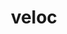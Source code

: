 ---
title: "veloc"
layout: cache
categories: [package, develop]
meta: {"compilers": ["gcc@11.1.0", "gcc@11.4.0", "intel-oneapi-compilers@2025.1.0", "intel-oneapi-compilers@2025.2.1"], "num_specs": 227, "num_specs_by_stack": {"data-vis-sdk": 96, "e4s": 20, "e4s-neoverse-v2": 63, "e4s-oneapi": 48, "root": 227}, "oss": ["ubuntu20.04", "ubuntu22.04", "ubuntu24.04"], "platforms": ["linux"], "stacks": ["data-vis-sdk", "e4s", "e4s-neoverse-v2", "e4s-oneapi", "root"], "targets": ["neoverse_v2", "x86_64_v3"], "versions": ["1.7"]}
spec_details: [{"compiler": "gcc@11.1.0", "hash": "25bbcah4apv4edlwikzozkjuyxeezma5", "os": "ubuntu20.04", "platform": "linux", "size": "-", "stacks": ["data-vis-sdk", "root"], "target": "x86_64_v3", "variants": ["build_system=cmake", "build_type=Release", "generator=make", "~ipo"], "versions": ["1.7"]}, {"compiler": "gcc@11.1.0", "hash": "2745gn2lstvmd6ksnvddkguqmo3wh4se", "os": "ubuntu20.04", "platform": "linux", "size": "-", "stacks": ["data-vis-sdk", "root"], "target": "x86_64_v3", "variants": ["build_system=cmake", "build_type=Release", "generator=make", "~ipo"], "versions": ["1.7"]}, {"compiler": "gcc@11.1.0", "hash": "2fwqb6ocnwwkhgpk4bvdiekv3tps2tof", "os": "ubuntu20.04", "platform": "linux", "size": "-", "stacks": ["data-vis-sdk", "root"], "target": "x86_64_v3", "variants": ["build_system=cmake", "build_type=Release", "generator=make", "~ipo"], "versions": ["1.7"]}, {"compiler": "gcc@11.1.0", "hash": "2pn2gcbq4loyrzbdfberwqwm54ynin6x", "os": "ubuntu20.04", "platform": "linux", "size": "-", "stacks": ["data-vis-sdk", "root"], "target": "x86_64_v3", "variants": ["build_system=cmake", "build_type=Release", "generator=make", "~ipo"], "versions": ["1.7"]}, {"compiler": "gcc@11.4.0", "hash": "2tah3fexur4azhyckxiarwsqergsjce5", "os": "ubuntu22.04", "platform": "linux", "size": "-", "stacks": ["e4s-neoverse-v2", "root"], "target": "neoverse_v2", "variants": ["build_system=cmake", "build_type=Release", "generator=make", "~ipo"], "versions": ["1.7"]}, {"compiler": "gcc@11.1.0", "hash": "2tnntbnwbidq2wyrze4mj565tvkuetn3", "os": "ubuntu20.04", "platform": "linux", "size": "-", "stacks": ["data-vis-sdk", "root"], "target": "x86_64_v3", "variants": ["build_system=cmake", "build_type=Release", "generator=make", "~ipo"], "versions": ["1.7"]}, {"compiler": "gcc@11.4.0", "hash": "33gorca62pr2df6zim3wynexag7sbhub", "os": "ubuntu22.04", "platform": "linux", "size": "-", "stacks": ["e4s-neoverse-v2", "root"], "target": "neoverse_v2", "variants": ["build_system=cmake", "build_type=Release", "generator=make", "~ipo"], "versions": ["1.7"]}, {"compiler": "gcc@11.4.0", "hash": "34yy5a2745sl7ub74bmbwsbls6nbb4mq", "os": "ubuntu22.04", "platform": "linux", "size": "-", "stacks": ["e4s-neoverse-v2", "root"], "target": "neoverse_v2", "variants": ["build_system=cmake", "build_type=Release", "generator=make", "~ipo"], "versions": ["1.7"]}, {"compiler": "intel-oneapi-compilers@2025.1.0", "hash": "3bupl4xrahg4tbyhp24wehzywe3fslsu", "os": "ubuntu22.04", "platform": "linux", "size": "-", "stacks": ["e4s-oneapi", "root"], "target": "x86_64_v3", "variants": ["build_system=cmake", "build_type=Release", "generator=make", "~ipo"], "versions": ["1.7"]}, {"compiler": "gcc@11.4.0", "hash": "3lupy6gzj3g3bdwc65x5xd3fpbgidvsu", "os": "ubuntu22.04", "platform": "linux", "size": "-", "stacks": ["e4s", "root"], "target": "x86_64_v3", "variants": ["build_system=cmake", "build_type=Release", "generator=make", "~ipo"], "versions": ["1.7"]}, {"compiler": "gcc@11.1.0", "hash": "3olaeb72l2avxjp4knx2ej2fijsv4rxy", "os": "ubuntu20.04", "platform": "linux", "size": "-", "stacks": ["data-vis-sdk", "root"], "target": "x86_64_v3", "variants": ["build_system=cmake", "build_type=Release", "generator=make", "~ipo"], "versions": ["1.7"]}, {"compiler": "gcc@11.4.0", "hash": "3r43qcvpkf5vjkakeicbi2hujy2b77fy", "os": "ubuntu22.04", "platform": "linux", "size": "-", "stacks": ["e4s-neoverse-v2", "root"], "target": "neoverse_v2", "variants": ["build_system=cmake", "build_type=Release", "generator=make", "~ipo"], "versions": ["1.7"]}, {"compiler": "gcc@11.4.0", "hash": "3v2mou65p22zsaipmu6kgb2scvexjubg", "os": "ubuntu22.04", "platform": "linux", "size": "-", "stacks": ["e4s-neoverse-v2", "root"], "target": "neoverse_v2", "variants": ["build_system=cmake", "build_type=Release", "generator=make", "~ipo"], "versions": ["1.7"]}, {"compiler": "gcc@11.1.0", "hash": "3yeidkmcs5a3tvzjelcol73e575awkak", "os": "ubuntu20.04", "platform": "linux", "size": "-", "stacks": ["data-vis-sdk", "root"], "target": "x86_64_v3", "variants": ["build_system=cmake", "build_type=Release", "generator=make", "~ipo"], "versions": ["1.7"]}, {"compiler": "gcc@11.4.0", "hash": "3zkcdcoyhwoiykwkelgsilzln4zndrba", "os": "ubuntu22.04", "platform": "linux", "size": "-", "stacks": ["e4s-neoverse-v2", "root"], "target": "neoverse_v2", "variants": ["build_system=cmake", "build_type=Release", "generator=make", "~ipo"], "versions": ["1.7"]}, {"compiler": "intel-oneapi-compilers@2025.1.0", "hash": "3zzzo3wjk535c4zhw5ixoyzurgvtg62v", "os": "ubuntu22.04", "platform": "linux", "size": "-", "stacks": ["e4s-oneapi", "root"], "target": "x86_64_v3", "variants": ["build_system=cmake", "build_type=Release", "generator=make", "~ipo"], "versions": ["1.7"]}, {"compiler": "gcc@11.4.0", "hash": "42o4fwj7kowe57vkf7w3fldolde3szba", "os": "ubuntu22.04", "platform": "linux", "size": "-", "stacks": ["e4s", "root"], "target": "x86_64_v3", "variants": ["build_system=cmake", "build_type=Release", "generator=make", "~ipo"], "versions": ["1.7"]}, {"compiler": "intel-oneapi-compilers@2025.2.1", "hash": "4brafyaehxowyx6fslosbaspvu43a4kz", "os": "ubuntu24.04", "platform": "linux", "size": "-", "stacks": ["e4s-oneapi", "root"], "target": "x86_64_v3", "variants": ["build_system=cmake", "build_type=Release", "generator=make", "~ipo"], "versions": ["1.7"]}, {"compiler": "gcc@11.4.0", "hash": "4igonpru4q6ykk5wq5xwyqtmcxlusqua", "os": "ubuntu22.04", "platform": "linux", "size": "-", "stacks": ["e4s-neoverse-v2", "root"], "target": "neoverse_v2", "variants": ["build_system=cmake", "build_type=Release", "generator=make", "~ipo"], "versions": ["1.7"]}, {"compiler": "intel-oneapi-compilers@2025.1.0", "hash": "4jydgujdfs6u3jjwcrnd7hlrymkzeunh", "os": "ubuntu22.04", "platform": "linux", "size": "-", "stacks": ["e4s-oneapi", "root"], "target": "x86_64_v3", "variants": ["build_system=cmake", "build_type=Release", "generator=make", "~ipo"], "versions": ["1.7"]}, {"compiler": "gcc@11.4.0", "hash": "4mtk6zgadxsrrd3oxymzlgcjs7x333pj", "os": "ubuntu22.04", "platform": "linux", "size": "-", "stacks": ["e4s-neoverse-v2", "root"], "target": "neoverse_v2", "variants": ["build_system=cmake", "build_type=Release", "generator=make", "~ipo"], "versions": ["1.7"]}, {"compiler": "gcc@11.4.0", "hash": "4oyxutmi53wbw7yg7cl77hn2ed7imi3f", "os": "ubuntu22.04", "platform": "linux", "size": "-", "stacks": ["e4s-neoverse-v2", "root"], "target": "neoverse_v2", "variants": ["build_system=cmake", "build_type=Release", "generator=make", "~ipo"], "versions": ["1.7"]}, {"compiler": "intel-oneapi-compilers@2025.1.0", "hash": "4xgt6lns3osn7bqr7dnp4mhnd5z7up4r", "os": "ubuntu22.04", "platform": "linux", "size": "-", "stacks": ["e4s-oneapi", "root"], "target": "x86_64_v3", "variants": ["build_system=cmake", "build_type=Release", "generator=make", "~ipo"], "versions": ["1.7"]}, {"compiler": "gcc@11.4.0", "hash": "4z2eferhtibx7lcn6mua56mz6r3uv5wd", "os": "ubuntu22.04", "platform": "linux", "size": "-", "stacks": ["e4s-neoverse-v2", "root"], "target": "neoverse_v2", "variants": ["build_system=cmake", "build_type=Release", "generator=make", "~ipo"], "versions": ["1.7"]}, {"compiler": "gcc@11.1.0", "hash": "52g4qylzijqktnvp65wyw6agrr6ptazz", "os": "ubuntu20.04", "platform": "linux", "size": "-", "stacks": ["data-vis-sdk", "root"], "target": "x86_64_v3", "variants": ["build_system=cmake", "build_type=Release", "generator=make", "~ipo"], "versions": ["1.7"]}, {"compiler": "gcc@11.1.0", "hash": "54d2wrv5mp5bmjuci4ms6hdhghhuku3z", "os": "ubuntu20.04", "platform": "linux", "size": "-", "stacks": ["data-vis-sdk", "root"], "target": "x86_64_v3", "variants": ["build_system=cmake", "build_type=Release", "generator=make", "~ipo"], "versions": ["1.7"]}, {"compiler": "gcc@11.4.0", "hash": "5a7g77reqo5jfdwnsqzw2tmjyfjc2c7v", "os": "ubuntu22.04", "platform": "linux", "size": "-", "stacks": ["e4s-neoverse-v2", "root"], "target": "neoverse_v2", "variants": ["build_system=cmake", "build_type=Release", "generator=make", "~ipo"], "versions": ["1.7"]}, {"compiler": "gcc@11.1.0", "hash": "5dvuepu7h4qk4cukddwquygcluu5seus", "os": "ubuntu20.04", "platform": "linux", "size": "-", "stacks": ["data-vis-sdk", "root"], "target": "x86_64_v3", "variants": ["build_system=cmake", "build_type=Release", "generator=make", "~ipo"], "versions": ["1.7"]}, {"compiler": "gcc@11.4.0", "hash": "5futpmobtojzb3slmcoe37nm7j2jtlmh", "os": "ubuntu22.04", "platform": "linux", "size": "-", "stacks": ["e4s-neoverse-v2", "root"], "target": "neoverse_v2", "variants": ["build_system=cmake", "build_type=Release", "generator=make", "~ipo"], "versions": ["1.7"]}, {"compiler": "intel-oneapi-compilers@2025.1.0", "hash": "5hl5f2bkuuh7as6fcgfmlw475bkq2s5f", "os": "ubuntu22.04", "platform": "linux", "size": "-", "stacks": ["e4s-oneapi", "root"], "target": "x86_64_v3", "variants": ["build_system=cmake", "build_type=Release", "generator=make", "~ipo"], "versions": ["1.7"]}, {"compiler": "gcc@11.1.0", "hash": "5mbayaxw65aei2tvm73qpwdzmw7zj36i", "os": "ubuntu20.04", "platform": "linux", "size": "-", "stacks": ["data-vis-sdk", "root"], "target": "x86_64_v3", "variants": ["build_system=cmake", "build_type=Release", "generator=make", "~ipo"], "versions": ["1.7"]}, {"compiler": "gcc@11.1.0", "hash": "5oatekx4j3sfe3qlaawirnxxqxwius2b", "os": "ubuntu20.04", "platform": "linux", "size": "-", "stacks": ["data-vis-sdk", "root"], "target": "x86_64_v3", "variants": ["build_system=cmake", "build_type=Release", "generator=make", "~ipo"], "versions": ["1.7"]}, {"compiler": "gcc@11.4.0", "hash": "5utgta42xapldvwp5rofzsjfchfinjrz", "os": "ubuntu22.04", "platform": "linux", "size": "-", "stacks": ["e4s-neoverse-v2", "root"], "target": "neoverse_v2", "variants": ["build_system=cmake", "build_type=Release", "generator=make", "~ipo"], "versions": ["1.7"]}, {"compiler": "gcc@11.1.0", "hash": "5yqhgtvp5dbke3bwwyd6jnbkev5f6ef3", "os": "ubuntu20.04", "platform": "linux", "size": "-", "stacks": ["data-vis-sdk", "root"], "target": "x86_64_v3", "variants": ["build_system=cmake", "build_type=Release", "generator=make", "~ipo"], "versions": ["1.7"]}, {"compiler": "intel-oneapi-compilers@2025.1.0", "hash": "663jd6ywz4w5z2brxbseyejxbnv32afk", "os": "ubuntu22.04", "platform": "linux", "size": "-", "stacks": ["e4s-oneapi", "root"], "target": "x86_64_v3", "variants": ["build_system=cmake", "build_type=Release", "generator=make", "~ipo"], "versions": ["1.7"]}, {"compiler": "gcc@11.4.0", "hash": "66urmjr3zvotqgdw2mpduks2fxfezmkd", "os": "ubuntu22.04", "platform": "linux", "size": "-", "stacks": ["e4s-neoverse-v2", "root"], "target": "neoverse_v2", "variants": ["build_system=cmake", "build_type=Release", "generator=make", "~ipo"], "versions": ["1.7"]}, {"compiler": "gcc@11.4.0", "hash": "6k7msyox4ljculelc5ysm566hin7b5ur", "os": "ubuntu22.04", "platform": "linux", "size": "-", "stacks": ["e4s-neoverse-v2", "root"], "target": "neoverse_v2", "variants": ["build_system=cmake", "build_type=Release", "generator=make", "~ipo"], "versions": ["1.7"]}, {"compiler": "gcc@11.4.0", "hash": "6pybff4hairdcsolwhgsgukycoizuo7w", "os": "ubuntu22.04", "platform": "linux", "size": "-", "stacks": ["e4s", "root"], "target": "x86_64_v3", "variants": ["build_system=cmake", "build_type=Release", "generator=make", "~ipo"], "versions": ["1.7"]}, {"compiler": "gcc@11.1.0", "hash": "6sbi2s35noike7drwpgpvlspagpzsrl7", "os": "ubuntu20.04", "platform": "linux", "size": "-", "stacks": ["data-vis-sdk", "root"], "target": "x86_64_v3", "variants": ["build_system=cmake", "build_type=Release", "generator=make", "~ipo"], "versions": ["1.7"]}, {"compiler": "gcc@11.1.0", "hash": "6t4ywdco6fuhp2x5naslijdvz2erwdky", "os": "ubuntu20.04", "platform": "linux", "size": "-", "stacks": ["data-vis-sdk", "root"], "target": "x86_64_v3", "variants": ["build_system=cmake", "build_type=Release", "generator=make", "~ipo"], "versions": ["1.7"]}, {"compiler": "gcc@11.1.0", "hash": "6x7pgeole4hr27bylorxcllbl6za6tel", "os": "ubuntu20.04", "platform": "linux", "size": "-", "stacks": ["data-vis-sdk", "root"], "target": "x86_64_v3", "variants": ["build_system=cmake", "build_type=Release", "generator=make", "~ipo"], "versions": ["1.7"]}, {"compiler": "gcc@11.4.0", "hash": "7ewe457dfqegvfmqifar26mlwcaqvxzi", "os": "ubuntu22.04", "platform": "linux", "size": "-", "stacks": ["e4s-neoverse-v2", "root"], "target": "neoverse_v2", "variants": ["build_system=cmake", "build_type=Release", "generator=make", "~ipo"], "versions": ["1.7"]}, {"compiler": "gcc@11.4.0", "hash": "7yamvwr5blqb64kffjpmgxeqet7cuvso", "os": "ubuntu22.04", "platform": "linux", "size": "-", "stacks": ["e4s-neoverse-v2", "root"], "target": "neoverse_v2", "variants": ["build_system=cmake", "build_type=Release", "generator=make", "~ipo"], "versions": ["1.7"]}, {"compiler": "gcc@11.4.0", "hash": "7z2rxjjrvlmkqc3trthnpq2xegylvthc", "os": "ubuntu22.04", "platform": "linux", "size": "-", "stacks": ["e4s-neoverse-v2", "root"], "target": "neoverse_v2", "variants": ["build_system=cmake", "build_type=Release", "generator=make", "~ipo"], "versions": ["1.7"]}, {"compiler": "intel-oneapi-compilers@2025.1.0", "hash": "a35ubtynyyxbbujbmcifkc7x3w2c2nrn", "os": "ubuntu22.04", "platform": "linux", "size": "-", "stacks": ["e4s-oneapi", "root"], "target": "x86_64_v3", "variants": ["build_system=cmake", "build_type=Release", "generator=make", "~ipo"], "versions": ["1.7"]}, {"compiler": "gcc@11.1.0", "hash": "aggjcaqw6xfghvmx76tourpferybaqnf", "os": "ubuntu20.04", "platform": "linux", "size": "-", "stacks": ["data-vis-sdk", "root"], "target": "x86_64_v3", "variants": ["build_system=cmake", "build_type=Release", "generator=make", "~ipo"], "versions": ["1.7"]}, {"compiler": "gcc@11.1.0", "hash": "aibtjomdixfld4ovjd4oh4as45v4dwev", "os": "ubuntu20.04", "platform": "linux", "size": "-", "stacks": ["data-vis-sdk", "root"], "target": "x86_64_v3", "variants": ["build_system=cmake", "build_type=Release", "generator=make", "~ipo"], "versions": ["1.7"]}, {"compiler": "intel-oneapi-compilers@2025.1.0", "hash": "akttc7uiv7hedjfl3npksmtdss4xkccj", "os": "ubuntu22.04", "platform": "linux", "size": "-", "stacks": ["e4s-oneapi", "root"], "target": "x86_64_v3", "variants": ["build_system=cmake", "build_type=Release", "generator=make", "~ipo"], "versions": ["1.7"]}, {"compiler": "gcc@11.1.0", "hash": "aqfcqd52tktatamamm3yk46bbcyrtqyq", "os": "ubuntu20.04", "platform": "linux", "size": "-", "stacks": ["data-vis-sdk", "root"], "target": "x86_64_v3", "variants": ["build_system=cmake", "build_type=Release", "generator=make", "~ipo"], "versions": ["1.7"]}, {"compiler": "gcc@11.4.0", "hash": "bmh5t5ea2zf72zhuezh5kzrppkujpoka", "os": "ubuntu22.04", "platform": "linux", "size": "-", "stacks": ["e4s-neoverse-v2", "root"], "target": "neoverse_v2", "variants": ["build_system=cmake", "build_type=Release", "generator=make", "~ipo"], "versions": ["1.7"]}, {"compiler": "gcc@11.1.0", "hash": "bp5cypdhcmzgelhqohrbapwk5c4l6en7", "os": "ubuntu20.04", "platform": "linux", "size": "-", "stacks": ["data-vis-sdk", "root"], "target": "x86_64_v3", "variants": ["build_system=cmake", "build_type=Release", "generator=make", "~ipo"], "versions": ["1.7"]}, {"compiler": "gcc@11.1.0", "hash": "bqimxdl5ipcpsuqvbda56x2rq6ry5asm", "os": "ubuntu20.04", "platform": "linux", "size": "-", "stacks": ["data-vis-sdk", "root"], "target": "x86_64_v3", "variants": ["build_system=cmake", "build_type=Release", "generator=make", "~ipo"], "versions": ["1.7"]}, {"compiler": "intel-oneapi-compilers@2025.1.0", "hash": "bs5ebfzf4hftl4tvw7sfmqjx4tygrb2u", "os": "ubuntu22.04", "platform": "linux", "size": "-", "stacks": ["e4s-oneapi", "root"], "target": "x86_64_v3", "variants": ["build_system=cmake", "build_type=Release", "generator=make", "~ipo"], "versions": ["1.7"]}, {"compiler": "intel-oneapi-compilers@2025.1.0", "hash": "bx6ishzdtu276kefrjgaydvxfwuaramm", "os": "ubuntu22.04", "platform": "linux", "size": "-", "stacks": ["e4s-oneapi", "root"], "target": "x86_64_v3", "variants": ["build_system=cmake", "build_type=Release", "generator=make", "~ipo"], "versions": ["1.7"]}, {"compiler": "gcc@11.1.0", "hash": "c4izgnjl5gwsfpxntndshyn3yxrun7uv", "os": "ubuntu20.04", "platform": "linux", "size": "-", "stacks": ["data-vis-sdk", "root"], "target": "x86_64_v3", "variants": ["build_system=cmake", "build_type=Release", "generator=make", "~ipo"], "versions": ["1.7"]}, {"compiler": "intel-oneapi-compilers@2025.1.0", "hash": "calhamdqhdqsac2sbe5pelts4z2ko23t", "os": "ubuntu22.04", "platform": "linux", "size": "-", "stacks": ["e4s-oneapi", "root"], "target": "x86_64_v3", "variants": ["build_system=cmake", "build_type=Release", "generator=make", "~ipo"], "versions": ["1.7"]}, {"compiler": "gcc@11.4.0", "hash": "cbxy3sdjrp3gd4uap6zcuyegivanyvd7", "os": "ubuntu22.04", "platform": "linux", "size": "-", "stacks": ["e4s", "root"], "target": "x86_64_v3", "variants": ["build_system=cmake", "build_type=Release", "generator=make", "~ipo"], "versions": ["1.7"]}, {"compiler": "intel-oneapi-compilers@2025.1.0", "hash": "cehqokyvyd5i4pmqmhxnh7fhzix73xvs", "os": "ubuntu22.04", "platform": "linux", "size": "-", "stacks": ["e4s-oneapi", "root"], "target": "x86_64_v3", "variants": ["build_system=cmake", "build_type=Release", "generator=make", "~ipo"], "versions": ["1.7"]}, {"compiler": "gcc@11.1.0", "hash": "ceyames65i3uaax32xb7bdl7lb4fml3d", "os": "ubuntu20.04", "platform": "linux", "size": "-", "stacks": ["data-vis-sdk", "root"], "target": "x86_64_v3", "variants": ["build_system=cmake", "build_type=Release", "generator=make", "~ipo"], "versions": ["1.7"]}, {"compiler": "gcc@11.4.0", "hash": "cupd4hiujelwdwnrnnmevmbh4qoeatoc", "os": "ubuntu22.04", "platform": "linux", "size": "-", "stacks": ["e4s-neoverse-v2", "root"], "target": "neoverse_v2", "variants": ["build_system=cmake", "build_type=Release", "generator=make", "~ipo"], "versions": ["1.7"]}, {"compiler": "intel-oneapi-compilers@2025.1.0", "hash": "cuv2y3qz57zlqpmtvtbsvtqcoai6zlf5", "os": "ubuntu22.04", "platform": "linux", "size": "-", "stacks": ["e4s-oneapi", "root"], "target": "x86_64_v3", "variants": ["build_system=cmake", "build_type=Release", "generator=make", "~ipo"], "versions": ["1.7"]}, {"compiler": "gcc@11.1.0", "hash": "cx7bcqqhwez2n44cwpty5blxs573orim", "os": "ubuntu20.04", "platform": "linux", "size": "-", "stacks": ["data-vis-sdk", "root"], "target": "x86_64_v3", "variants": ["build_system=cmake", "build_type=Release", "generator=make", "~ipo"], "versions": ["1.7"]}, {"compiler": "gcc@11.1.0", "hash": "cy4ovczqpymrlvx532jczgdqdqgzv5ps", "os": "ubuntu20.04", "platform": "linux", "size": "-", "stacks": ["data-vis-sdk", "root"], "target": "x86_64_v3", "variants": ["build_system=cmake", "build_type=Release", "generator=make", "~ipo"], "versions": ["1.7"]}, {"compiler": "gcc@11.1.0", "hash": "d2fm77m5bshf6auewot4zwbnrvl5mw7e", "os": "ubuntu20.04", "platform": "linux", "size": "-", "stacks": ["data-vis-sdk", "root"], "target": "x86_64_v3", "variants": ["build_system=cmake", "build_type=Release", "generator=make", "~ipo"], "versions": ["1.7"]}, {"compiler": "gcc@11.1.0", "hash": "d3hq637imtjthyyghgy22p5q5ff4h5vx", "os": "ubuntu20.04", "platform": "linux", "size": "-", "stacks": ["data-vis-sdk", "root"], "target": "x86_64_v3", "variants": ["build_system=cmake", "build_type=Release", "generator=make", "~ipo"], "versions": ["1.7"]}, {"compiler": "gcc@11.4.0", "hash": "d75jzvkivmtbfakhnhwy7ibi3zg5464a", "os": "ubuntu22.04", "platform": "linux", "size": "-", "stacks": ["e4s-neoverse-v2", "root"], "target": "neoverse_v2", "variants": ["build_system=cmake", "build_type=Release", "generator=make", "~ipo"], "versions": ["1.7"]}, {"compiler": "intel-oneapi-compilers@2025.1.0", "hash": "daljd6gpxf3kmcib2oxte5ijkbix5nof", "os": "ubuntu22.04", "platform": "linux", "size": "-", "stacks": ["e4s-oneapi", "root"], "target": "x86_64_v3", "variants": ["build_system=cmake", "build_type=Release", "generator=make", "~ipo"], "versions": ["1.7"]}, {"compiler": "gcc@11.1.0", "hash": "dcobvtgb7kg5fpgdth4g6hltbpv6ozhe", "os": "ubuntu20.04", "platform": "linux", "size": "-", "stacks": ["data-vis-sdk", "root"], "target": "x86_64_v3", "variants": ["build_system=cmake", "build_type=Release", "generator=make", "~ipo"], "versions": ["1.7"]}, {"compiler": "gcc@11.4.0", "hash": "dqxozvemjn3ib5yo2t2csumub6xpvd5w", "os": "ubuntu22.04", "platform": "linux", "size": "-", "stacks": ["e4s-neoverse-v2", "root"], "target": "neoverse_v2", "variants": ["build_system=cmake", "build_type=Release", "generator=make", "~ipo"], "versions": ["1.7"]}, {"compiler": "intel-oneapi-compilers@2025.1.0", "hash": "ducnxsp234fb3gyycgkuf6ihj2a7ysfg", "os": "ubuntu22.04", "platform": "linux", "size": "-", "stacks": ["e4s-oneapi", "root"], "target": "x86_64_v3", "variants": ["build_system=cmake", "build_type=Release", "generator=make", "~ipo"], "versions": ["1.7"]}, {"compiler": "intel-oneapi-compilers@2025.1.0", "hash": "e7qu52kjp62p6jtm3w5klaftftpytyes", "os": "ubuntu22.04", "platform": "linux", "size": "-", "stacks": ["e4s-oneapi", "root"], "target": "x86_64_v3", "variants": ["build_system=cmake", "build_type=Release", "generator=make", "~ipo"], "versions": ["1.7"]}, {"compiler": "intel-oneapi-compilers@2025.1.0", "hash": "efsd6paxo527quhft4gwwtulgswszjr4", "os": "ubuntu22.04", "platform": "linux", "size": "-", "stacks": ["e4s-oneapi", "root"], "target": "x86_64_v3", "variants": ["build_system=cmake", "build_type=Release", "generator=make", "~ipo"], "versions": ["1.7"]}, {"compiler": "gcc@11.4.0", "hash": "ep5x5nne24eu3v5blw63r3yjlngmhuco", "os": "ubuntu22.04", "platform": "linux", "size": "-", "stacks": ["e4s-neoverse-v2", "root"], "target": "neoverse_v2", "variants": ["build_system=cmake", "build_type=Release", "generator=make", "~ipo"], "versions": ["1.7"]}, {"compiler": "gcc@11.1.0", "hash": "fgmmzejsmv6kdolsge3e67vjgq3dm2vh", "os": "ubuntu20.04", "platform": "linux", "size": "-", "stacks": ["data-vis-sdk", "root"], "target": "x86_64_v3", "variants": ["build_system=cmake", "build_type=Release", "generator=make", "~ipo"], "versions": ["1.7"]}, {"compiler": "gcc@11.4.0", "hash": "frsuhd3ra6b5ok3wefzq7yheizw5fdtb", "os": "ubuntu22.04", "platform": "linux", "size": "-", "stacks": ["e4s-neoverse-v2", "root"], "target": "neoverse_v2", "variants": ["build_system=cmake", "build_type=Release", "generator=make", "~ipo"], "versions": ["1.7"]}, {"compiler": "gcc@11.1.0", "hash": "fs4zkuehwl6muj6dnhgfqhcrott6ughi", "os": "ubuntu20.04", "platform": "linux", "size": "-", "stacks": ["data-vis-sdk", "root"], "target": "x86_64_v3", "variants": ["build_system=cmake", "build_type=Release", "generator=make", "~ipo"], "versions": ["1.7"]}, {"compiler": "intel-oneapi-compilers@2025.1.0", "hash": "g5y2pq3kpao4gedqngg72tewhd6qqcwg", "os": "ubuntu22.04", "platform": "linux", "size": "-", "stacks": ["e4s-oneapi", "root"], "target": "x86_64_v3", "variants": ["build_system=cmake", "build_type=Release", "generator=make", "~ipo"], "versions": ["1.7"]}, {"compiler": "gcc@11.1.0", "hash": "g66mhdnbvdykwymu2ty7v72ic4l24b3s", "os": "ubuntu20.04", "platform": "linux", "size": "-", "stacks": ["data-vis-sdk", "root"], "target": "x86_64_v3", "variants": ["build_system=cmake", "build_type=Release", "generator=make", "~ipo"], "versions": ["1.7"]}, {"compiler": "intel-oneapi-compilers@2025.1.0", "hash": "g6wb2p5hkivgds4to4exiv2r6vm372qb", "os": "ubuntu22.04", "platform": "linux", "size": "-", "stacks": ["e4s-oneapi", "root"], "target": "x86_64_v3", "variants": ["build_system=cmake", "build_type=Release", "generator=make", "~ipo"], "versions": ["1.7"]}, {"compiler": "intel-oneapi-compilers@2025.1.0", "hash": "gbjtrn6wy376xr3agpmg36xry5vubqnl", "os": "ubuntu22.04", "platform": "linux", "size": "-", "stacks": ["e4s-oneapi", "root"], "target": "x86_64_v3", "variants": ["build_system=cmake", "build_type=Release", "generator=make", "~ipo"], "versions": ["1.7"]}, {"compiler": "gcc@11.4.0", "hash": "gcop6nutuozxlrwncmkpbqkc5q6poecu", "os": "ubuntu22.04", "platform": "linux", "size": "-", "stacks": ["e4s-neoverse-v2", "root"], "target": "neoverse_v2", "variants": ["build_system=cmake", "build_type=Release", "generator=make", "~ipo"], "versions": ["1.7"]}, {"compiler": "gcc@11.4.0", "hash": "giv7zyww5dlmf7yql7bjdfltreqib757", "os": "ubuntu22.04", "platform": "linux", "size": "-", "stacks": ["e4s-neoverse-v2", "root"], "target": "neoverse_v2", "variants": ["build_system=cmake", "build_type=Release", "generator=make", "~ipo"], "versions": ["1.7"]}, {"compiler": "gcc@11.1.0", "hash": "giz6ni2ulgii5nkvklelupskruooogx2", "os": "ubuntu20.04", "platform": "linux", "size": "-", "stacks": ["data-vis-sdk", "root"], "target": "x86_64_v3", "variants": ["build_system=cmake", "build_type=Release", "generator=make", "~ipo"], "versions": ["1.7"]}, {"compiler": "gcc@11.4.0", "hash": "gm7gmxyzoarnoy7pneytpk7rhzncjewt", "os": "ubuntu22.04", "platform": "linux", "size": "-", "stacks": ["e4s-neoverse-v2", "root"], "target": "neoverse_v2", "variants": ["build_system=cmake", "build_type=Release", "generator=make", "~ipo"], "versions": ["1.7"]}, {"compiler": "intel-oneapi-compilers@2025.2.1", "hash": "h2u2pw4ckpwedlqoebqrrieg4sntl2a5", "os": "ubuntu24.04", "platform": "linux", "size": "-", "stacks": ["e4s-oneapi", "root"], "target": "x86_64_v3", "variants": ["build_system=cmake", "build_type=Release", "generator=make", "~ipo"], "versions": ["1.7"]}, {"compiler": "gcc@11.4.0", "hash": "h4gxv7obdlyum3enofb3lqgq5h3s6ide", "os": "ubuntu22.04", "platform": "linux", "size": "-", "stacks": ["e4s-neoverse-v2", "root"], "target": "neoverse_v2", "variants": ["build_system=cmake", "build_type=Release", "generator=make", "~ipo"], "versions": ["1.7"]}, {"compiler": "gcc@11.1.0", "hash": "h7mqtrv3sjv3ad6qi4xkyzutlb2tavhj", "os": "ubuntu20.04", "platform": "linux", "size": "-", "stacks": ["data-vis-sdk", "root"], "target": "x86_64_v3", "variants": ["build_system=cmake", "build_type=Release", "generator=make", "~ipo"], "versions": ["1.7"]}, {"compiler": "gcc@11.4.0", "hash": "hciqkvuqbxyndgc524jooo2gtbyko627", "os": "ubuntu22.04", "platform": "linux", "size": "-", "stacks": ["e4s-neoverse-v2", "root"], "target": "neoverse_v2", "variants": ["build_system=cmake", "build_type=Release", "generator=make", "~ipo"], "versions": ["1.7"]}, {"compiler": "gcc@11.1.0", "hash": "hhvjoa2heczg5dt7q3nbxjaqqjx7f5n4", "os": "ubuntu20.04", "platform": "linux", "size": "-", "stacks": ["data-vis-sdk", "root"], "target": "x86_64_v3", "variants": ["build_system=cmake", "build_type=Release", "generator=make", "~ipo"], "versions": ["1.7"]}, {"compiler": "gcc@11.1.0", "hash": "hmrd46k4lmyjtrvpqazq3vgxgcvlyzpm", "os": "ubuntu20.04", "platform": "linux", "size": "-", "stacks": ["data-vis-sdk", "root"], "target": "x86_64_v3", "variants": ["build_system=cmake", "build_type=Release", "generator=make", "~ipo"], "versions": ["1.7"]}, {"compiler": "intel-oneapi-compilers@2025.1.0", "hash": "hvyxuvtlcledoefhwl6scyyuktfmv7wu", "os": "ubuntu22.04", "platform": "linux", "size": "-", "stacks": ["e4s-oneapi", "root"], "target": "x86_64_v3", "variants": ["build_system=cmake", "build_type=Release", "generator=make", "~ipo"], "versions": ["1.7"]}, {"compiler": "gcc@11.1.0", "hash": "i4hccspsc2ukye3cyl6blu2dljso3m3l", "os": "ubuntu20.04", "platform": "linux", "size": "-", "stacks": ["data-vis-sdk", "root"], "target": "x86_64_v3", "variants": ["build_system=cmake", "build_type=Release", "generator=make", "~ipo"], "versions": ["1.7"]}, {"compiler": "gcc@11.1.0", "hash": "iamsfgj7fkr33g4gorrhwi33ql4svzyn", "os": "ubuntu20.04", "platform": "linux", "size": "-", "stacks": ["data-vis-sdk", "root"], "target": "x86_64_v3", "variants": ["build_system=cmake", "build_type=Release", "generator=make", "~ipo"], "versions": ["1.7"]}, {"compiler": "gcc@11.1.0", "hash": "idjrrdzccuda44qgkaj5ca6e7srfn3pb", "os": "ubuntu20.04", "platform": "linux", "size": "-", "stacks": ["data-vis-sdk", "root"], "target": "x86_64_v3", "variants": ["build_system=cmake", "build_type=Release", "generator=make", "~ipo"], "versions": ["1.7"]}, {"compiler": "gcc@11.4.0", "hash": "ihfgdkughmi3mahcpc7cnrozzwkjwgwp", "os": "ubuntu22.04", "platform": "linux", "size": "-", "stacks": ["e4s", "root"], "target": "x86_64_v3", "variants": ["build_system=cmake", "build_type=Release", "generator=make", "~ipo"], "versions": ["1.7"]}, {"compiler": "gcc@11.4.0", "hash": "j44yk5spqhl7rtiepumhr3h4uzjxfsux", "os": "ubuntu22.04", "platform": "linux", "size": "-", "stacks": ["e4s", "root"], "target": "x86_64_v3", "variants": ["build_system=cmake", "build_type=Release", "generator=make", "~ipo"], "versions": ["1.7"]}, {"compiler": "gcc@11.1.0", "hash": "j4rhrk32bq5ii7rag266bixgtw2ztiwv", "os": "ubuntu20.04", "platform": "linux", "size": "-", "stacks": ["data-vis-sdk", "root"], "target": "x86_64_v3", "variants": ["build_system=cmake", "build_type=Release", "generator=make", "~ipo"], "versions": ["1.7"]}, {"compiler": "gcc@11.4.0", "hash": "ja642inz7i3ceyp3cadxswzqifkmu4p5", "os": "ubuntu22.04", "platform": "linux", "size": "-", "stacks": ["e4s-neoverse-v2", "root"], "target": "neoverse_v2", "variants": ["build_system=cmake", "build_type=Release", "generator=make", "~ipo"], "versions": ["1.7"]}, {"compiler": "gcc@11.1.0", "hash": "jsox5l2be4kdwece2mxnecjr77ykqkcf", "os": "ubuntu20.04", "platform": "linux", "size": "-", "stacks": ["data-vis-sdk", "root"], "target": "x86_64_v3", "variants": ["build_system=cmake", "build_type=Release", "generator=make", "~ipo"], "versions": ["1.7"]}, {"compiler": "intel-oneapi-compilers@2025.1.0", "hash": "jtlgb2ewf53su7e4gxb76flmqs27xjrd", "os": "ubuntu22.04", "platform": "linux", "size": "-", "stacks": ["e4s-oneapi", "root"], "target": "x86_64_v3", "variants": ["build_system=cmake", "build_type=Release", "generator=make", "~ipo"], "versions": ["1.7"]}, {"compiler": "gcc@11.4.0", "hash": "jworatw72xndjcsgeq62kteqxmjv3r37", "os": "ubuntu22.04", "platform": "linux", "size": "-", "stacks": ["e4s-neoverse-v2", "root"], "target": "neoverse_v2", "variants": ["build_system=cmake", "build_type=Release", "generator=make", "~ipo"], "versions": ["1.7"]}, {"compiler": "gcc@11.1.0", "hash": "kb7ynlu2fwjqfdsuvdbctvsw7wpbqhqp", "os": "ubuntu20.04", "platform": "linux", "size": "-", "stacks": ["data-vis-sdk", "root"], "target": "x86_64_v3", "variants": ["build_system=cmake", "build_type=Release", "generator=make", "~ipo"], "versions": ["1.7"]}, {"compiler": "gcc@11.4.0", "hash": "kfg3trluw5pki42yd73dl6dgkqpsxhyv", "os": "ubuntu22.04", "platform": "linux", "size": "-", "stacks": ["e4s", "root"], "target": "x86_64_v3", "variants": ["build_system=cmake", "build_type=Release", "generator=make", "~ipo"], "versions": ["1.7"]}, {"compiler": "gcc@11.4.0", "hash": "kgs2o47nlcwnlb3lnfwu5drocaizndtd", "os": "ubuntu22.04", "platform": "linux", "size": "-", "stacks": ["e4s", "root"], "target": "x86_64_v3", "variants": ["build_system=cmake", "build_type=Release", "generator=make", "~ipo"], "versions": ["1.7"]}, {"compiler": "gcc@11.1.0", "hash": "kh46wzielljhdemsuj5rmpsih5b5drnu", "os": "ubuntu20.04", "platform": "linux", "size": "-", "stacks": ["data-vis-sdk", "root"], "target": "x86_64_v3", "variants": ["build_system=cmake", "build_type=Release", "generator=make", "~ipo"], "versions": ["1.7"]}, {"compiler": "gcc@11.1.0", "hash": "klavbcs6nlfdchcgqtrvibkyy7dkt4om", "os": "ubuntu20.04", "platform": "linux", "size": "-", "stacks": ["data-vis-sdk", "root"], "target": "x86_64_v3", "variants": ["build_system=cmake", "build_type=Release", "generator=make", "~ipo"], "versions": ["1.7"]}, {"compiler": "intel-oneapi-compilers@2025.1.0", "hash": "kodct7njbey6mswnoxvwackhiu6ywen5", "os": "ubuntu22.04", "platform": "linux", "size": "-", "stacks": ["e4s-oneapi", "root"], "target": "x86_64_v3", "variants": ["build_system=cmake", "build_type=Release", "generator=make", "~ipo"], "versions": ["1.7"]}, {"compiler": "intel-oneapi-compilers@2025.1.0", "hash": "kpyj3hnkr2nqesg6dasqhlry3p2dd2hm", "os": "ubuntu22.04", "platform": "linux", "size": "-", "stacks": ["e4s-oneapi", "root"], "target": "x86_64_v3", "variants": ["build_system=cmake", "build_type=Release", "generator=make", "~ipo"], "versions": ["1.7"]}, {"compiler": "gcc@11.1.0", "hash": "krgjnmsx3dbjnl6edbhdprqb4urulmu7", "os": "ubuntu20.04", "platform": "linux", "size": "-", "stacks": ["data-vis-sdk", "root"], "target": "x86_64_v3", "variants": ["build_system=cmake", "build_type=Release", "generator=make", "~ipo"], "versions": ["1.7"]}, {"compiler": "gcc@11.4.0", "hash": "ky2ewdanag3z6xyeyfjmszz5eav2cxru", "os": "ubuntu22.04", "platform": "linux", "size": "-", "stacks": ["e4s", "root"], "target": "x86_64_v3", "variants": ["build_system=cmake", "build_type=Release", "generator=make", "~ipo"], "versions": ["1.7"]}, {"compiler": "gcc@11.1.0", "hash": "l62bmtz75ucjvwnf75mr5e643j5p4y67", "os": "ubuntu20.04", "platform": "linux", "size": "-", "stacks": ["data-vis-sdk", "root"], "target": "x86_64_v3", "variants": ["build_system=cmake", "build_type=Release", "generator=make", "~ipo"], "versions": ["1.7"]}, {"compiler": "gcc@11.1.0", "hash": "l63n6je3xzn3jb2nikevdths3vmvnhid", "os": "ubuntu20.04", "platform": "linux", "size": "-", "stacks": ["data-vis-sdk", "root"], "target": "x86_64_v3", "variants": ["build_system=cmake", "build_type=Release", "generator=make", "~ipo"], "versions": ["1.7"]}, {"compiler": "gcc@11.4.0", "hash": "ldghvm743xhz4ptfjmrbern6bnrntk6v", "os": "ubuntu22.04", "platform": "linux", "size": "-", "stacks": ["e4s-neoverse-v2", "root"], "target": "neoverse_v2", "variants": ["build_system=cmake", "build_type=Release", "generator=make", "~ipo"], "versions": ["1.7"]}, {"compiler": "gcc@11.4.0", "hash": "lqfc3dyxspm2ayjizxtqb6b2fajlz75w", "os": "ubuntu22.04", "platform": "linux", "size": "-", "stacks": ["e4s-neoverse-v2", "root"], "target": "neoverse_v2", "variants": ["build_system=cmake", "build_type=Release", "generator=make", "~ipo"], "versions": ["1.7"]}, {"compiler": "intel-oneapi-compilers@2025.1.0", "hash": "m326w63uigwcsuehhb5zgmxt73dil7wc", "os": "ubuntu22.04", "platform": "linux", "size": "-", "stacks": ["e4s-oneapi", "root"], "target": "x86_64_v3", "variants": ["build_system=cmake", "build_type=Release", "generator=make", "~ipo"], "versions": ["1.7"]}, {"compiler": "gcc@11.4.0", "hash": "m3kq77zogynt3uep772333o636wcux4l", "os": "ubuntu22.04", "platform": "linux", "size": "-", "stacks": ["e4s", "root"], "target": "x86_64_v3", "variants": ["build_system=cmake", "build_type=Release", "generator=make", "~ipo"], "versions": ["1.7"]}, {"compiler": "gcc@11.4.0", "hash": "m3podqqdunxtqjhggduk6h3fsshvwmn2", "os": "ubuntu22.04", "platform": "linux", "size": "-", "stacks": ["e4s", "root"], "target": "x86_64_v3", "variants": ["build_system=cmake", "build_type=Release", "generator=make", "~ipo"], "versions": ["1.7"]}, {"compiler": "gcc@11.1.0", "hash": "m4ycro2pm3v2f2guwnzcg3742xortipc", "os": "ubuntu20.04", "platform": "linux", "size": "-", "stacks": ["data-vis-sdk", "root"], "target": "x86_64_v3", "variants": ["build_system=cmake", "build_type=Release", "generator=make", "~ipo"], "versions": ["1.7"]}, {"compiler": "gcc@11.1.0", "hash": "m7cnli3zjvohsungjb6o3ep4b75jqzvy", "os": "ubuntu20.04", "platform": "linux", "size": "-", "stacks": ["data-vis-sdk", "root"], "target": "x86_64_v3", "variants": ["build_system=cmake", "build_type=Release", "generator=make", "~ipo"], "versions": ["1.7"]}, {"compiler": "intel-oneapi-compilers@2025.1.0", "hash": "mb6tyghnrrwt5uv2nfwb2ek7hrep3ps3", "os": "ubuntu22.04", "platform": "linux", "size": "-", "stacks": ["e4s-oneapi", "root"], "target": "x86_64_v3", "variants": ["build_system=cmake", "build_type=Release", "generator=make", "~ipo"], "versions": ["1.7"]}, {"compiler": "gcc@11.4.0", "hash": "mdh4j752i25mmx72boesj32p5bjtkuxz", "os": "ubuntu22.04", "platform": "linux", "size": "-", "stacks": ["e4s-neoverse-v2", "root"], "target": "neoverse_v2", "variants": ["build_system=cmake", "build_type=Release", "generator=make", "~ipo"], "versions": ["1.7"]}, {"compiler": "gcc@11.1.0", "hash": "mduuj7gbjer6xmm4xjkux3qrcsqpni7c", "os": "ubuntu20.04", "platform": "linux", "size": "-", "stacks": ["data-vis-sdk", "root"], "target": "x86_64_v3", "variants": ["build_system=cmake", "build_type=Release", "generator=make", "~ipo"], "versions": ["1.7"]}, {"compiler": "intel-oneapi-compilers@2025.1.0", "hash": "ml3sy7agetl2jyws4mtkivo567arzpbv", "os": "ubuntu22.04", "platform": "linux", "size": "-", "stacks": ["e4s-oneapi", "root"], "target": "x86_64_v3", "variants": ["build_system=cmake", "build_type=Release", "generator=make", "~ipo"], "versions": ["1.7"]}, {"compiler": "intel-oneapi-compilers@2025.1.0", "hash": "mwm4ektxc3cask3xbn34dlgvv2ou4de5", "os": "ubuntu22.04", "platform": "linux", "size": "-", "stacks": ["e4s-oneapi", "root"], "target": "x86_64_v3", "variants": ["build_system=cmake", "build_type=Release", "generator=make", "~ipo"], "versions": ["1.7"]}, {"compiler": "intel-oneapi-compilers@2025.1.0", "hash": "ndrfaetb7g2o7dnxiytbz2yezvwpt2fq", "os": "ubuntu22.04", "platform": "linux", "size": "-", "stacks": ["e4s-oneapi", "root"], "target": "x86_64_v3", "variants": ["build_system=cmake", "build_type=Release", "generator=make", "~ipo"], "versions": ["1.7"]}, {"compiler": "gcc@11.4.0", "hash": "nejcf2cgvynypjnsayybx2mp2wex2mmz", "os": "ubuntu22.04", "platform": "linux", "size": "-", "stacks": ["e4s-neoverse-v2", "root"], "target": "neoverse_v2", "variants": ["build_system=cmake", "build_type=Release", "generator=make", "~ipo"], "versions": ["1.7"]}, {"compiler": "gcc@11.1.0", "hash": "nikhyhqhgavq65drd4hdqjdanysuwuse", "os": "ubuntu20.04", "platform": "linux", "size": "-", "stacks": ["data-vis-sdk", "root"], "target": "x86_64_v3", "variants": ["build_system=cmake", "build_type=Release", "generator=make", "~ipo"], "versions": ["1.7"]}, {"compiler": "gcc@11.4.0", "hash": "nmk3r66ohyvr5q2amvhxkzy2eclen2q7", "os": "ubuntu22.04", "platform": "linux", "size": "-", "stacks": ["e4s-neoverse-v2", "root"], "target": "neoverse_v2", "variants": ["build_system=cmake", "build_type=Release", "generator=make", "~ipo"], "versions": ["1.7"]}, {"compiler": "gcc@11.1.0", "hash": "nvhcwnqgoqjoq2atc7m6g7jkqnovc2bv", "os": "ubuntu20.04", "platform": "linux", "size": "-", "stacks": ["data-vis-sdk", "root"], "target": "x86_64_v3", "variants": ["build_system=cmake", "build_type=Release", "generator=make", "~ipo"], "versions": ["1.7"]}, {"compiler": "gcc@11.4.0", "hash": "nvyf3nybchxmybkyz4aekh2kbcj4av2w", "os": "ubuntu22.04", "platform": "linux", "size": "-", "stacks": ["e4s-neoverse-v2", "root"], "target": "neoverse_v2", "variants": ["build_system=cmake", "build_type=Release", "generator=make", "~ipo"], "versions": ["1.7"]}, {"compiler": "gcc@11.1.0", "hash": "nz57khoxskhqm3l7nt7c32d56u62abbs", "os": "ubuntu20.04", "platform": "linux", "size": "-", "stacks": ["data-vis-sdk", "root"], "target": "x86_64_v3", "variants": ["build_system=cmake", "build_type=Release", "generator=make", "~ipo"], "versions": ["1.7"]}, {"compiler": "intel-oneapi-compilers@2025.1.0", "hash": "o4by4v6tl2tw3rl6oujkxwcybh4noxg3", "os": "ubuntu22.04", "platform": "linux", "size": "-", "stacks": ["e4s-oneapi", "root"], "target": "x86_64_v3", "variants": ["build_system=cmake", "build_type=Release", "generator=make", "~ipo"], "versions": ["1.7"]}, {"compiler": "gcc@11.1.0", "hash": "o65xdii63yf3zzlgc6r62vzriexdhjzn", "os": "ubuntu20.04", "platform": "linux", "size": "-", "stacks": ["data-vis-sdk", "root"], "target": "x86_64_v3", "variants": ["build_system=cmake", "build_type=Release", "generator=make", "~ipo"], "versions": ["1.7"]}, {"compiler": "gcc@11.1.0", "hash": "o7cyugvrcmrb3vaabsfk6tiwnmuya7fg", "os": "ubuntu20.04", "platform": "linux", "size": "-", "stacks": ["data-vis-sdk", "root"], "target": "x86_64_v3", "variants": ["build_system=cmake", "build_type=Release", "generator=make", "~ipo"], "versions": ["1.7"]}, {"compiler": "gcc@11.1.0", "hash": "obywikrk5y5x673vlivgeoun4wgzejym", "os": "ubuntu20.04", "platform": "linux", "size": "-", "stacks": ["data-vis-sdk", "root"], "target": "x86_64_v3", "variants": ["build_system=cmake", "build_type=Release", "generator=make", "~ipo"], "versions": ["1.7"]}, {"compiler": "gcc@11.4.0", "hash": "oj36kfy3qbn2f2aq4r7k76tmfezg4jpn", "os": "ubuntu22.04", "platform": "linux", "size": "-", "stacks": ["e4s", "root"], "target": "x86_64_v3", "variants": ["build_system=cmake", "build_type=Release", "generator=make", "~ipo"], "versions": ["1.7"]}, {"compiler": "gcc@11.4.0", "hash": "olhifgcr6dw2nde3mgmhfak5lcu7oinz", "os": "ubuntu22.04", "platform": "linux", "size": "-", "stacks": ["e4s", "root"], "target": "x86_64_v3", "variants": ["build_system=cmake", "build_type=Release", "generator=make", "~ipo"], "versions": ["1.7"]}, {"compiler": "intel-oneapi-compilers@2025.1.0", "hash": "oscldi7du6u4bexo6c2epjts7mzqba5l", "os": "ubuntu22.04", "platform": "linux", "size": "-", "stacks": ["e4s-oneapi", "root"], "target": "x86_64_v3", "variants": ["build_system=cmake", "build_type=Release", "generator=make", "~ipo"], "versions": ["1.7"]}, {"compiler": "gcc@11.4.0", "hash": "oweqvsqi2v3robcmm3lm4htdlj2b4cqg", "os": "ubuntu22.04", "platform": "linux", "size": "-", "stacks": ["e4s-neoverse-v2", "root"], "target": "neoverse_v2", "variants": ["build_system=cmake", "build_type=Release", "generator=make", "~ipo"], "versions": ["1.7"]}, {"compiler": "intel-oneapi-compilers@2025.1.0", "hash": "oxovy4rcryvfsw4hv32issryzzfob36d", "os": "ubuntu22.04", "platform": "linux", "size": "-", "stacks": ["e4s-oneapi", "root"], "target": "x86_64_v3", "variants": ["build_system=cmake", "build_type=Release", "generator=make", "~ipo"], "versions": ["1.7"]}, {"compiler": "gcc@11.4.0", "hash": "oxtncgvjaao7m46wgsgo4k5z5wprvf33", "os": "ubuntu22.04", "platform": "linux", "size": "-", "stacks": ["e4s-neoverse-v2", "root"], "target": "neoverse_v2", "variants": ["build_system=cmake", "build_type=Release", "generator=make", "~ipo"], "versions": ["1.7"]}, {"compiler": "intel-oneapi-compilers@2025.1.0", "hash": "p2tunpz5cyxdkzqi74buvmlyitwgdf6n", "os": "ubuntu22.04", "platform": "linux", "size": "-", "stacks": ["e4s-oneapi", "root"], "target": "x86_64_v3", "variants": ["build_system=cmake", "build_type=Release", "generator=make", "~ipo"], "versions": ["1.7"]}, {"compiler": "gcc@11.1.0", "hash": "paw7oo36vxwme7nbqozsduxsjecqzs6d", "os": "ubuntu20.04", "platform": "linux", "size": "-", "stacks": ["data-vis-sdk", "root"], "target": "x86_64_v3", "variants": ["build_system=cmake", "build_type=Release", "generator=make", "~ipo"], "versions": ["1.7"]}, {"compiler": "gcc@11.1.0", "hash": "pbf3g6n7mej26or2olydk7c5lsrs3z62", "os": "ubuntu20.04", "platform": "linux", "size": "-", "stacks": ["data-vis-sdk", "root"], "target": "x86_64_v3", "variants": ["build_system=cmake", "build_type=Release", "generator=make", "~ipo"], "versions": ["1.7"]}, {"compiler": "gcc@11.1.0", "hash": "pcpezysc3b72sgtl4sdcfnotfjmeoxoq", "os": "ubuntu20.04", "platform": "linux", "size": "-", "stacks": ["data-vis-sdk", "root"], "target": "x86_64_v3", "variants": ["build_system=cmake", "build_type=Release", "generator=make", "~ipo"], "versions": ["1.7"]}, {"compiler": "gcc@11.4.0", "hash": "pcrkwi77ome3ngucs3nxwo47ezay2vdd", "os": "ubuntu22.04", "platform": "linux", "size": "-", "stacks": ["e4s-neoverse-v2", "root"], "target": "neoverse_v2", "variants": ["build_system=cmake", "build_type=Release", "generator=make", "~ipo"], "versions": ["1.7"]}, {"compiler": "gcc@11.1.0", "hash": "pdxvuuympmtaj7mg4hzwxfou4se4nrxu", "os": "ubuntu20.04", "platform": "linux", "size": "-", "stacks": ["data-vis-sdk", "root"], "target": "x86_64_v3", "variants": ["build_system=cmake", "build_type=Release", "generator=make", "~ipo"], "versions": ["1.7"]}, {"compiler": "gcc@11.1.0", "hash": "pi6h4zrxhcasx7pphcrvqbtgi3oq5wee", "os": "ubuntu20.04", "platform": "linux", "size": "-", "stacks": ["data-vis-sdk", "root"], "target": "x86_64_v3", "variants": ["build_system=cmake", "build_type=Release", "generator=make", "~ipo"], "versions": ["1.7"]}, {"compiler": "gcc@11.4.0", "hash": "prvwagutlynl64qefemepeu4ueteb5eu", "os": "ubuntu22.04", "platform": "linux", "size": "-", "stacks": ["e4s-neoverse-v2", "root"], "target": "neoverse_v2", "variants": ["build_system=cmake", "build_type=Release", "generator=make", "~ipo"], "versions": ["1.7"]}, {"compiler": "intel-oneapi-compilers@2025.1.0", "hash": "pylhx2a23q3louzaffngshdbu462dzz3", "os": "ubuntu22.04", "platform": "linux", "size": "-", "stacks": ["e4s-oneapi", "root"], "target": "x86_64_v3", "variants": ["build_system=cmake", "build_type=Release", "generator=make", "~ipo"], "versions": ["1.7"]}, {"compiler": "gcc@11.1.0", "hash": "q6xnbq5n4mbsbobznavsamb23c7wnn3z", "os": "ubuntu20.04", "platform": "linux", "size": "-", "stacks": ["data-vis-sdk", "root"], "target": "x86_64_v3", "variants": ["build_system=cmake", "build_type=Release", "generator=make", "~ipo"], "versions": ["1.7"]}, {"compiler": "gcc@11.4.0", "hash": "q7upw4lppsm2v27gg2ozqerrha5abfu6", "os": "ubuntu22.04", "platform": "linux", "size": "-", "stacks": ["e4s-neoverse-v2", "root"], "target": "neoverse_v2", "variants": ["build_system=cmake", "build_type=Release", "generator=make", "~ipo"], "versions": ["1.7"]}, {"compiler": "gcc@11.4.0", "hash": "qe222vq35js4wsqqg3dq3bkhmjjs4xyp", "os": "ubuntu22.04", "platform": "linux", "size": "-", "stacks": ["e4s", "root"], "target": "x86_64_v3", "variants": ["build_system=cmake", "build_type=Release", "generator=make", "~ipo"], "versions": ["1.7"]}, {"compiler": "gcc@11.4.0", "hash": "qgofdpborv5irfvlilzwmrjrfkjbnzbc", "os": "ubuntu22.04", "platform": "linux", "size": "-", "stacks": ["e4s-neoverse-v2", "root"], "target": "neoverse_v2", "variants": ["build_system=cmake", "build_type=Release", "generator=make", "~ipo"], "versions": ["1.7"]}, {"compiler": "gcc@11.1.0", "hash": "qpjsxgsvtnws76ao4jpnimvzhud2xwus", "os": "ubuntu20.04", "platform": "linux", "size": "-", "stacks": ["data-vis-sdk", "root"], "target": "x86_64_v3", "variants": ["build_system=cmake", "build_type=Release", "generator=make", "~ipo"], "versions": ["1.7"]}, {"compiler": "intel-oneapi-compilers@2025.1.0", "hash": "qvzbiqpupuioa6b4d77cpq5m6syyxhu2", "os": "ubuntu22.04", "platform": "linux", "size": "-", "stacks": ["e4s-oneapi", "root"], "target": "x86_64_v3", "variants": ["build_system=cmake", "build_type=Release", "generator=make", "~ipo"], "versions": ["1.7"]}, {"compiler": "gcc@11.1.0", "hash": "r3hcgv5filbkjdpnt3i74ymyisw2eujk", "os": "ubuntu20.04", "platform": "linux", "size": "-", "stacks": ["data-vis-sdk", "root"], "target": "x86_64_v3", "variants": ["build_system=cmake", "build_type=Release", "generator=make", "~ipo"], "versions": ["1.7"]}, {"compiler": "gcc@11.4.0", "hash": "r4u3zzr26rsbtq7rcnzhfqikt7aaj2jo", "os": "ubuntu22.04", "platform": "linux", "size": "-", "stacks": ["e4s", "root"], "target": "x86_64_v3", "variants": ["build_system=cmake", "build_type=Release", "generator=make", "~ipo"], "versions": ["1.7"]}, {"compiler": "gcc@11.1.0", "hash": "r7xdsqcqnc3slxglcdjtjct6sx4vqq74", "os": "ubuntu20.04", "platform": "linux", "size": "-", "stacks": ["data-vis-sdk", "root"], "target": "x86_64_v3", "variants": ["build_system=cmake", "build_type=Release", "generator=make", "~ipo"], "versions": ["1.7"]}, {"compiler": "intel-oneapi-compilers@2025.1.0", "hash": "ra2ac3pdvlsqxoez6bhgrawxopryfsqg", "os": "ubuntu22.04", "platform": "linux", "size": "-", "stacks": ["e4s-oneapi", "root"], "target": "x86_64_v3", "variants": ["build_system=cmake", "build_type=Release", "generator=make", "~ipo"], "versions": ["1.7"]}, {"compiler": "gcc@11.4.0", "hash": "re5e5mzxaygojounpz3zfzkoxkx4jb7k", "os": "ubuntu22.04", "platform": "linux", "size": "-", "stacks": ["e4s-neoverse-v2", "root"], "target": "neoverse_v2", "variants": ["build_system=cmake", "build_type=Release", "generator=make", "~ipo"], "versions": ["1.7"]}, {"compiler": "gcc@11.1.0", "hash": "rfwnhofmrsh7cfhja5nxgey7wqvi52ir", "os": "ubuntu20.04", "platform": "linux", "size": "-", "stacks": ["data-vis-sdk", "root"], "target": "x86_64_v3", "variants": ["build_system=cmake", "build_type=Release", "generator=make", "~ipo"], "versions": ["1.7"]}, {"compiler": "gcc@11.4.0", "hash": "rgvfpsy7ltwvjavijs2al6u4s6imqcx5", "os": "ubuntu22.04", "platform": "linux", "size": "-", "stacks": ["e4s-neoverse-v2", "root"], "target": "neoverse_v2", "variants": ["build_system=cmake", "build_type=Release", "generator=make", "~ipo"], "versions": ["1.7"]}, {"compiler": "gcc@11.1.0", "hash": "rqg3ijme7xu4yt5xamiqozjn6nbi76az", "os": "ubuntu20.04", "platform": "linux", "size": "-", "stacks": ["data-vis-sdk", "root"], "target": "x86_64_v3", "variants": ["build_system=cmake", "build_type=Release", "generator=make", "~ipo"], "versions": ["1.7"]}, {"compiler": "gcc@11.4.0", "hash": "rvon4r6mtknsezxdry4mki4q57cnxsn2", "os": "ubuntu22.04", "platform": "linux", "size": "-", "stacks": ["e4s-neoverse-v2", "root"], "target": "neoverse_v2", "variants": ["build_system=cmake", "build_type=Release", "generator=make", "~ipo"], "versions": ["1.7"]}, {"compiler": "gcc@11.1.0", "hash": "rvwojap32anew36nabun5tqf7vvfgkoy", "os": "ubuntu20.04", "platform": "linux", "size": "-", "stacks": ["data-vis-sdk", "root"], "target": "x86_64_v3", "variants": ["build_system=cmake", "build_type=Release", "generator=make", "~ipo"], "versions": ["1.7"]}, {"compiler": "gcc@11.1.0", "hash": "rxbscbtxjbwxwv55guwoprfzalxxflnc", "os": "ubuntu20.04", "platform": "linux", "size": "-", "stacks": ["data-vis-sdk", "root"], "target": "x86_64_v3", "variants": ["build_system=cmake", "build_type=Release", "generator=make", "~ipo"], "versions": ["1.7"]}, {"compiler": "gcc@11.4.0", "hash": "rzmmzuqz6p2hf23tk3ixjf7hw7avynga", "os": "ubuntu22.04", "platform": "linux", "size": "-", "stacks": ["e4s", "root"], "target": "x86_64_v3", "variants": ["build_system=cmake", "build_type=Release", "generator=make", "~ipo"], "versions": ["1.7"]}, {"compiler": "gcc@11.4.0", "hash": "rzr4remxlp5brxrlkqrwkdgwsjnkbkpn", "os": "ubuntu22.04", "platform": "linux", "size": "-", "stacks": ["e4s-neoverse-v2", "root"], "target": "neoverse_v2", "variants": ["build_system=cmake", "build_type=Release", "generator=make", "~ipo"], "versions": ["1.7"]}, {"compiler": "gcc@11.4.0", "hash": "s4cjo53xnsfy7jyuhcwqs54mmlzk7phq", "os": "ubuntu22.04", "platform": "linux", "size": "-", "stacks": ["e4s-neoverse-v2", "root"], "target": "neoverse_v2", "variants": ["build_system=cmake", "build_type=Release", "generator=make", "~ipo"], "versions": ["1.7"]}, {"compiler": "gcc@11.4.0", "hash": "sdlmwv5t3227mvce3lgwib2nrdhlohvi", "os": "ubuntu22.04", "platform": "linux", "size": "-", "stacks": ["e4s", "root"], "target": "x86_64_v3", "variants": ["build_system=cmake", "build_type=Release", "generator=make", "~ipo"], "versions": ["1.7"]}, {"compiler": "gcc@11.4.0", "hash": "sksoxse4jbay6hmsqm34l57xuhy6octr", "os": "ubuntu22.04", "platform": "linux", "size": "-", "stacks": ["e4s-neoverse-v2", "root"], "target": "neoverse_v2", "variants": ["build_system=cmake", "build_type=Release", "generator=make", "~ipo"], "versions": ["1.7"]}, {"compiler": "gcc@11.1.0", "hash": "ssipnmydmcm6rvekzeqfrxvztyvzeqap", "os": "ubuntu20.04", "platform": "linux", "size": "-", "stacks": ["data-vis-sdk", "root"], "target": "x86_64_v3", "variants": ["build_system=cmake", "build_type=Release", "generator=make", "~ipo"], "versions": ["1.7"]}, {"compiler": "gcc@11.4.0", "hash": "svqsgkvcxh7pvvpqibo6nmhu5jrebij5", "os": "ubuntu22.04", "platform": "linux", "size": "-", "stacks": ["e4s-neoverse-v2", "root"], "target": "neoverse_v2", "variants": ["build_system=cmake", "build_type=Release", "generator=make", "~ipo"], "versions": ["1.7"]}, {"compiler": "gcc@11.1.0", "hash": "swdzgzhw4b2rs734dszm5qjknuccv7tx", "os": "ubuntu20.04", "platform": "linux", "size": "-", "stacks": ["data-vis-sdk", "root"], "target": "x86_64_v3", "variants": ["build_system=cmake", "build_type=Release", "generator=make", "~ipo"], "versions": ["1.7"]}, {"compiler": "gcc@11.4.0", "hash": "sy563lrkhrcs3wecygos5bsnlvpz5myf", "os": "ubuntu22.04", "platform": "linux", "size": "-", "stacks": ["e4s-neoverse-v2", "root"], "target": "neoverse_v2", "variants": ["build_system=cmake", "build_type=Release", "generator=make", "~ipo"], "versions": ["1.7"]}, {"compiler": "gcc@11.4.0", "hash": "t2r6mcmd2kxgjhamhvx2s5ywgkdpaenl", "os": "ubuntu22.04", "platform": "linux", "size": "-", "stacks": ["e4s", "root"], "target": "x86_64_v3", "variants": ["build_system=cmake", "build_type=Release", "generator=make", "~ipo"], "versions": ["1.7"]}, {"compiler": "gcc@11.1.0", "hash": "tcyjp5zvjw5lbsenudsgamhskkxavvnr", "os": "ubuntu20.04", "platform": "linux", "size": "-", "stacks": ["data-vis-sdk", "root"], "target": "x86_64_v3", "variants": ["build_system=cmake", "build_type=Release", "generator=make", "~ipo"], "versions": ["1.7"]}, {"compiler": "gcc@11.1.0", "hash": "thrhe7z7jgncjmlab4ie4ii7cvjyan3w", "os": "ubuntu20.04", "platform": "linux", "size": "-", "stacks": ["data-vis-sdk", "root"], "target": "x86_64_v3", "variants": ["build_system=cmake", "build_type=Release", "generator=make", "~ipo"], "versions": ["1.7"]}, {"compiler": "intel-oneapi-compilers@2025.1.0", "hash": "tiar7qj6kdpqmb2ggotspvxxeezvdwie", "os": "ubuntu22.04", "platform": "linux", "size": "-", "stacks": ["e4s-oneapi", "root"], "target": "x86_64_v3", "variants": ["build_system=cmake", "build_type=Release", "generator=make", "~ipo"], "versions": ["1.7"]}, {"compiler": "gcc@11.1.0", "hash": "tmnr4mauviwjs4uqgyckrpcdvioun7bn", "os": "ubuntu20.04", "platform": "linux", "size": "-", "stacks": ["data-vis-sdk", "root"], "target": "x86_64_v3", "variants": ["build_system=cmake", "build_type=Release", "generator=make", "~ipo"], "versions": ["1.7"]}, {"compiler": "intel-oneapi-compilers@2025.1.0", "hash": "tmr2ohqxozzza67jgieudrkl4drriqlj", "os": "ubuntu22.04", "platform": "linux", "size": "-", "stacks": ["e4s-oneapi", "root"], "target": "x86_64_v3", "variants": ["build_system=cmake", "build_type=Release", "generator=make", "~ipo"], "versions": ["1.7"]}, {"compiler": "intel-oneapi-compilers@2025.1.0", "hash": "twhcx6sg2b4lcbgvt6ci6gkwmccfqlnx", "os": "ubuntu22.04", "platform": "linux", "size": "-", "stacks": ["e4s-oneapi", "root"], "target": "x86_64_v3", "variants": ["build_system=cmake", "build_type=Release", "generator=make", "~ipo"], "versions": ["1.7"]}, {"compiler": "gcc@11.1.0", "hash": "txdlkgx3jpvmvhet6svgybyooexcgdj7", "os": "ubuntu20.04", "platform": "linux", "size": "-", "stacks": ["data-vis-sdk", "root"], "target": "x86_64_v3", "variants": ["build_system=cmake", "build_type=Release", "generator=make", "~ipo"], "versions": ["1.7"]}, {"compiler": "gcc@11.4.0", "hash": "ucm3nfvwddfoooczojuxponkqvh2o55z", "os": "ubuntu22.04", "platform": "linux", "size": "-", "stacks": ["e4s-neoverse-v2", "root"], "target": "neoverse_v2", "variants": ["build_system=cmake", "build_type=Release", "generator=make", "~ipo"], "versions": ["1.7"]}, {"compiler": "gcc@11.4.0", "hash": "uco2ahbkdyfzpbzjnygxrjo55pvodztc", "os": "ubuntu22.04", "platform": "linux", "size": "-", "stacks": ["e4s-neoverse-v2", "root"], "target": "neoverse_v2", "variants": ["build_system=cmake", "build_type=Release", "generator=make", "~ipo"], "versions": ["1.7"]}, {"compiler": "gcc@11.4.0", "hash": "uif5b7u3zsibpr5mpbafr3fp7r4khnal", "os": "ubuntu22.04", "platform": "linux", "size": "-", "stacks": ["e4s-neoverse-v2", "root"], "target": "neoverse_v2", "variants": ["build_system=cmake", "build_type=Release", "generator=make", "~ipo"], "versions": ["1.7"]}, {"compiler": "gcc@11.1.0", "hash": "uvwhbnhm3knivlmyg3apds3uq3ndixlz", "os": "ubuntu20.04", "platform": "linux", "size": "-", "stacks": ["data-vis-sdk", "root"], "target": "x86_64_v3", "variants": ["build_system=cmake", "build_type=Release", "generator=make", "~ipo"], "versions": ["1.7"]}, {"compiler": "gcc@11.1.0", "hash": "v2kgogaoeo2tqkru2iy6v6tpczdanneg", "os": "ubuntu20.04", "platform": "linux", "size": "-", "stacks": ["data-vis-sdk", "root"], "target": "x86_64_v3", "variants": ["build_system=cmake", "build_type=Release", "generator=make", "~ipo"], "versions": ["1.7"]}, {"compiler": "gcc@11.1.0", "hash": "valyqfud2pzsykwfwdkjykjcivwnbadn", "os": "ubuntu20.04", "platform": "linux", "size": "-", "stacks": ["data-vis-sdk", "root"], "target": "x86_64_v3", "variants": ["build_system=cmake", "build_type=Release", "generator=make", "~ipo"], "versions": ["1.7"]}, {"compiler": "gcc@11.4.0", "hash": "vj4buqslrnaq5zhfg4xc43ts3p4dn5ek", "os": "ubuntu22.04", "platform": "linux", "size": "-", "stacks": ["e4s", "root"], "target": "x86_64_v3", "variants": ["build_system=cmake", "build_type=Release", "generator=make", "~ipo"], "versions": ["1.7"]}, {"compiler": "gcc@11.4.0", "hash": "vktejvs3hhjbp676y6pgfddmoxtl4nb2", "os": "ubuntu22.04", "platform": "linux", "size": "-", "stacks": ["e4s-neoverse-v2", "root"], "target": "neoverse_v2", "variants": ["build_system=cmake", "build_type=Release", "generator=make", "~ipo"], "versions": ["1.7"]}, {"compiler": "gcc@11.1.0", "hash": "vqme6temqw3opxz4ran6idq3lnt466av", "os": "ubuntu20.04", "platform": "linux", "size": "-", "stacks": ["data-vis-sdk", "root"], "target": "x86_64_v3", "variants": ["build_system=cmake", "build_type=Release", "generator=make", "~ipo"], "versions": ["1.7"]}, {"compiler": "intel-oneapi-compilers@2025.2.1", "hash": "vwqk77dhgi3vrx4nnvcvqk5e5jo6gia3", "os": "ubuntu24.04", "platform": "linux", "size": "-", "stacks": ["e4s-oneapi", "root"], "target": "x86_64_v3", "variants": ["build_system=cmake", "build_type=Release", "generator=make", "~ipo"], "versions": ["1.7"]}, {"compiler": "gcc@11.1.0", "hash": "vzzjpmzdmgcdraon7iyvfm4teo2ofree", "os": "ubuntu20.04", "platform": "linux", "size": "-", "stacks": ["data-vis-sdk", "root"], "target": "x86_64_v3", "variants": ["build_system=cmake", "build_type=Release", "generator=make", "~ipo"], "versions": ["1.7"]}, {"compiler": "gcc@11.1.0", "hash": "w44v6yla3kp3wep7sxmshhbpdvcv2ugc", "os": "ubuntu20.04", "platform": "linux", "size": "-", "stacks": ["data-vis-sdk", "root"], "target": "x86_64_v3", "variants": ["build_system=cmake", "build_type=Release", "generator=make", "~ipo"], "versions": ["1.7"]}, {"compiler": "gcc@11.1.0", "hash": "wgt2u42fh4y3iijudzbndsdxz3isovpm", "os": "ubuntu20.04", "platform": "linux", "size": "-", "stacks": ["data-vis-sdk", "root"], "target": "x86_64_v3", "variants": ["build_system=cmake", "build_type=Release", "generator=make", "~ipo"], "versions": ["1.7"]}, {"compiler": "gcc@11.1.0", "hash": "wikh443qzaavax42yndg5a7boilkxlu2", "os": "ubuntu20.04", "platform": "linux", "size": "-", "stacks": ["data-vis-sdk", "root"], "target": "x86_64_v3", "variants": ["build_system=cmake", "build_type=Release", "generator=make", "~ipo"], "versions": ["1.7"]}, {"compiler": "gcc@11.1.0", "hash": "wsamspqubichspb7egvxj3ntapqvdjlc", "os": "ubuntu20.04", "platform": "linux", "size": "-", "stacks": ["data-vis-sdk", "root"], "target": "x86_64_v3", "variants": ["build_system=cmake", "build_type=Release", "generator=make", "~ipo"], "versions": ["1.7"]}, {"compiler": "gcc@11.1.0", "hash": "wswxai3xfsttt3h2tpnvo643dnja7qdg", "os": "ubuntu20.04", "platform": "linux", "size": "-", "stacks": ["data-vis-sdk", "root"], "target": "x86_64_v3", "variants": ["build_system=cmake", "build_type=Release", "generator=make", "~ipo"], "versions": ["1.7"]}, {"compiler": "gcc@11.1.0", "hash": "wywgtbbqtbsxr6wbkjcuze5t6gnd5ive", "os": "ubuntu20.04", "platform": "linux", "size": "-", "stacks": ["data-vis-sdk", "root"], "target": "x86_64_v3", "variants": ["build_system=cmake", "build_type=Release", "generator=make", "~ipo"], "versions": ["1.7"]}, {"compiler": "gcc@11.1.0", "hash": "xezhnmpoenwp6vewlbq6oozhkyrmgood", "os": "ubuntu20.04", "platform": "linux", "size": "-", "stacks": ["data-vis-sdk", "root"], "target": "x86_64_v3", "variants": ["build_system=cmake", "build_type=Release", "generator=make", "~ipo"], "versions": ["1.7"]}, {"compiler": "gcc@11.4.0", "hash": "ximi3jz3fzr26jksxxprze5dsnubxsxl", "os": "ubuntu22.04", "platform": "linux", "size": "-", "stacks": ["e4s-neoverse-v2", "root"], "target": "neoverse_v2", "variants": ["build_system=cmake", "build_type=Release", "generator=make", "~ipo"], "versions": ["1.7"]}, {"compiler": "gcc@11.4.0", "hash": "xpk2c4viih5ttznzeeppvdgjcwidno3y", "os": "ubuntu22.04", "platform": "linux", "size": "-", "stacks": ["e4s-neoverse-v2", "root"], "target": "neoverse_v2", "variants": ["build_system=cmake", "build_type=Release", "generator=make", "~ipo"], "versions": ["1.7"]}, {"compiler": "gcc@11.1.0", "hash": "xt3td45yh65w42mw7onx5pafuohgkweb", "os": "ubuntu20.04", "platform": "linux", "size": "-", "stacks": ["data-vis-sdk", "root"], "target": "x86_64_v3", "variants": ["build_system=cmake", "build_type=Release", "generator=make", "~ipo"], "versions": ["1.7"]}, {"compiler": "gcc@11.4.0", "hash": "xzfhv7mylbasfx3c5gyuc5pdsqngibdi", "os": "ubuntu22.04", "platform": "linux", "size": "-", "stacks": ["e4s-neoverse-v2", "root"], "target": "neoverse_v2", "variants": ["build_system=cmake", "build_type=Release", "generator=make", "~ipo"], "versions": ["1.7"]}, {"compiler": "gcc@11.1.0", "hash": "y5lqxgsatkrye5bjmwsk4etqkip7be4u", "os": "ubuntu20.04", "platform": "linux", "size": "-", "stacks": ["data-vis-sdk", "root"], "target": "x86_64_v3", "variants": ["build_system=cmake", "build_type=Release", "generator=make", "~ipo"], "versions": ["1.7"]}, {"compiler": "gcc@11.1.0", "hash": "ycqfeyztstlyf4cev44yj56bebfs66il", "os": "ubuntu20.04", "platform": "linux", "size": "-", "stacks": ["data-vis-sdk", "root"], "target": "x86_64_v3", "variants": ["build_system=cmake", "build_type=Release", "generator=make", "~ipo"], "versions": ["1.7"]}, {"compiler": "gcc@11.4.0", "hash": "ydypumgfrnom5i45wr5pw7glmx74mdfs", "os": "ubuntu22.04", "platform": "linux", "size": "-", "stacks": ["e4s-neoverse-v2", "root"], "target": "neoverse_v2", "variants": ["build_system=cmake", "build_type=Release", "generator=make", "~ipo"], "versions": ["1.7"]}, {"compiler": "gcc@11.1.0", "hash": "yeoduagfafqkjaqwjzv3rrkepulq4tgb", "os": "ubuntu20.04", "platform": "linux", "size": "-", "stacks": ["data-vis-sdk", "root"], "target": "x86_64_v3", "variants": ["build_system=cmake", "build_type=Release", "generator=make", "~ipo"], "versions": ["1.7"]}, {"compiler": "intel-oneapi-compilers@2025.1.0", "hash": "yhmh4362h7zmiiqd6ovnqy7qndlp7hk5", "os": "ubuntu22.04", "platform": "linux", "size": "-", "stacks": ["e4s-oneapi", "root"], "target": "x86_64_v3", "variants": ["build_system=cmake", "build_type=Release", "generator=make", "~ipo"], "versions": ["1.7"]}, {"compiler": "intel-oneapi-compilers@2025.1.0", "hash": "yiwgdkseidopkkznnmnsrayadyy7hksg", "os": "ubuntu22.04", "platform": "linux", "size": "-", "stacks": ["e4s-oneapi", "root"], "target": "x86_64_v3", "variants": ["build_system=cmake", "build_type=Release", "generator=make", "~ipo"], "versions": ["1.7"]}, {"compiler": "gcc@11.4.0", "hash": "yjcihbcfwc7gbjuihswur7p7fqquxaco", "os": "ubuntu22.04", "platform": "linux", "size": "-", "stacks": ["e4s-neoverse-v2", "root"], "target": "neoverse_v2", "variants": ["build_system=cmake", "build_type=Release", "generator=make", "~ipo"], "versions": ["1.7"]}, {"compiler": "gcc@11.4.0", "hash": "ynzbbjzhjcioewwjp4ue4z6ennm2lumn", "os": "ubuntu22.04", "platform": "linux", "size": "-", "stacks": ["e4s-neoverse-v2", "root"], "target": "neoverse_v2", "variants": ["build_system=cmake", "build_type=Release", "generator=make", "~ipo"], "versions": ["1.7"]}, {"compiler": "intel-oneapi-compilers@2025.1.0", "hash": "ytfpcjowezk3jhc4aat74dk6bzjxnxuz", "os": "ubuntu22.04", "platform": "linux", "size": "-", "stacks": ["e4s-oneapi", "root"], "target": "x86_64_v3", "variants": ["build_system=cmake", "build_type=Release", "generator=make", "~ipo"], "versions": ["1.7"]}, {"compiler": "gcc@11.1.0", "hash": "yvwtmxb7ajhhgcwkz5p2nn5j6ut45tjf", "os": "ubuntu20.04", "platform": "linux", "size": "-", "stacks": ["data-vis-sdk", "root"], "target": "x86_64_v3", "variants": ["build_system=cmake", "build_type=Release", "generator=make", "~ipo"], "versions": ["1.7"]}, {"compiler": "intel-oneapi-compilers@2025.1.0", "hash": "ywg5zfq6fv73qnjclup7wtnzcbo4jomz", "os": "ubuntu22.04", "platform": "linux", "size": "-", "stacks": ["e4s-oneapi", "root"], "target": "x86_64_v3", "variants": ["build_system=cmake", "build_type=Release", "generator=make", "~ipo"], "versions": ["1.7"]}, {"compiler": "gcc@11.4.0", "hash": "ywhjynur5eggjh7i5xukzfutl7n32zt6", "os": "ubuntu22.04", "platform": "linux", "size": "-", "stacks": ["e4s", "root"], "target": "x86_64_v3", "variants": ["build_system=cmake", "build_type=Release", "generator=make", "~ipo"], "versions": ["1.7"]}, {"compiler": "gcc@11.1.0", "hash": "z2ilmei2y2bwhnp7zdvgfrrqj7lebeip", "os": "ubuntu20.04", "platform": "linux", "size": "-", "stacks": ["data-vis-sdk", "root"], "target": "x86_64_v3", "variants": ["build_system=cmake", "build_type=Release", "generator=make", "~ipo"], "versions": ["1.7"]}, {"compiler": "intel-oneapi-compilers@2025.1.0", "hash": "z2sq6oc4qkmfuflm3l6uq5hxdnt3lje6", "os": "ubuntu22.04", "platform": "linux", "size": "-", "stacks": ["e4s-oneapi", "root"], "target": "x86_64_v3", "variants": ["build_system=cmake", "build_type=Release", "generator=make", "~ipo"], "versions": ["1.7"]}, {"compiler": "intel-oneapi-compilers@2025.1.0", "hash": "z4q6x425k7hiea4tsqlluplgwxswccic", "os": "ubuntu22.04", "platform": "linux", "size": "-", "stacks": ["e4s-oneapi", "root"], "target": "x86_64_v3", "variants": ["build_system=cmake", "build_type=Release", "generator=make", "~ipo"], "versions": ["1.7"]}, {"compiler": "gcc@11.4.0", "hash": "z6l3tcn7rzqkaqbwvzz2cwjzajeparzw", "os": "ubuntu22.04", "platform": "linux", "size": "-", "stacks": ["e4s-neoverse-v2", "root"], "target": "neoverse_v2", "variants": ["build_system=cmake", "build_type=Release", "generator=make", "~ipo"], "versions": ["1.7"]}, {"compiler": "gcc@11.4.0", "hash": "zkzg2dmqkbwt45fgz32vddphjsj62qk5", "os": "ubuntu22.04", "platform": "linux", "size": "-", "stacks": ["e4s-neoverse-v2", "root"], "target": "neoverse_v2", "variants": ["build_system=cmake", "build_type=Release", "generator=make", "~ipo"], "versions": ["1.7"]}, {"compiler": "gcc@11.1.0", "hash": "zmyf3vpfah3jkizvf7rdeo5qt6ipz2us", "os": "ubuntu20.04", "platform": "linux", "size": "-", "stacks": ["data-vis-sdk", "root"], "target": "x86_64_v3", "variants": ["build_system=cmake", "build_type=Release", "generator=make", "~ipo"], "versions": ["1.7"]}, {"compiler": "gcc@11.1.0", "hash": "zn6dgj5k66zaijkma2o6idwzf33lcjtz", "os": "ubuntu20.04", "platform": "linux", "size": "-", "stacks": ["data-vis-sdk", "root"], "target": "x86_64_v3", "variants": ["build_system=cmake", "build_type=Release", "generator=make", "~ipo"], "versions": ["1.7"]}, {"compiler": "gcc@11.1.0", "hash": "zrg2zpfgoci5yfbso7ofqczi4f5ckrh7", "os": "ubuntu20.04", "platform": "linux", "size": "-", "stacks": ["data-vis-sdk", "root"], "target": "x86_64_v3", "variants": ["build_system=cmake", "build_type=Release", "generator=make", "~ipo"], "versions": ["1.7"]}, {"compiler": "gcc@11.1.0", "hash": "zvjopyw4yurtbhudhi5vzzozqhfty2mw", "os": "ubuntu20.04", "platform": "linux", "size": "-", "stacks": ["data-vis-sdk", "root"], "target": "x86_64_v3", "variants": ["build_system=cmake", "build_type=Release", "generator=make", "~ipo"], "versions": ["1.7"]}]
---